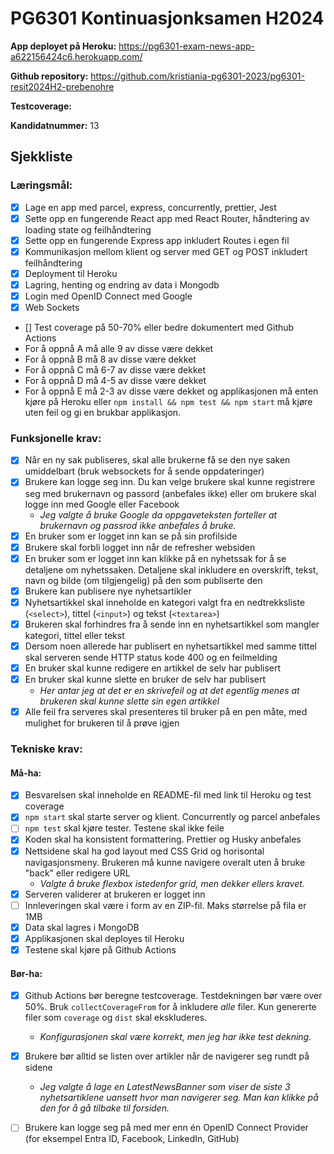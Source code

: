 # PG6301 Kontinuasjonksamen H2024

**App deployet på Heroku:** https://pg6301-exam-news-app-a622156424c6.herokuapp.com/

**Github repository:** https://github.com/kristiania-pg6301-2023/pg6301-resit2024H2-prebenohre

**Testcoverage:** 

**Kandidatnummer:** 13

## Sjekkliste

### Læringsmål:
- [x] Lage en app med parcel, express, concurrently, prettier, Jest
- [x] Sette opp en fungerende React app med React Router, håndtering av loading state og feilhåndtering
- [x] Sette opp en fungerende Express app inkludert Routes i egen fil
- [x] Kommunikasjon mellom klient og server med GET og POST inkludert feilhåndtering
- [x] Deployment til Heroku
- [x] Lagring, henting og endring av data i Mongodb
- [x] Login med OpenID Connect med Google
- [x] Web Sockets
- [] Test coverage på 50-70% eller bedre dokumentert med Github Actions
- For å oppnå A må alle 9 av disse være dekket
- For å oppnå B må 8 av disse være dekket
- For å oppnå C må 6-7 av disse være dekket
- For å oppnå D må 4-5 av disse være dekket
- For å oppnå E må 2-3 av disse være dekket og applikasjonen må enten kjøre på Heroku eller `npm install && npm test && npm start` må kjøre uten feil og gi en brukbar applikasjon.

### Funksjonelle krav:
- [x] Når en ny sak publiseres, skal alle brukerne få se den nye saken umiddelbart (bruk websockets for å sende oppdateringer)
- [x] Brukere kan logge seg inn. Du kan velge brukere skal kunne registrere seg med brukernavn og passord (anbefales ikke) eller om brukere skal logge inn med Google eller Facebook
  - *Jeg valgte å bruke Google da oppgaveteksten forteller at brukernavn og passrod ikke anbefales å bruke.*
- [x] En bruker som er logget inn kan se på sin profilside
- [x] Brukere skal forbli logget inn når de refresher websiden
- [x] En bruker som er logget inn kan klikke på en nyhetssak for å se detaljene om nyhetssaken. Detaljene skal inkludere en overskrift, tekst, navn og bilde (om tilgjengelig) på den som publiserte den
- [x] Brukere kan publisere nye nyhetsartikler
- [x] Nyhetsartikkel skal inneholde en kategori valgt fra en nedtrekksliste (`<select>`), tittel (`<input>`) og tekst (`<textarea>`)
- [x] Brukeren skal forhindres fra å sende inn en nyhetsartikkel som mangler kategori, tittel eller tekst
- [x] Dersom noen allerede har publisert en nyhetsartikkel med samme tittel skal serveren sende HTTP status kode 400 og en feilmelding
- [x] En bruker skal kunne redigere en artikkel de selv har publisert
- [x] En bruker skal kunne slette en bruker de selv har publisert
  - *Her antar jeg at det er en skrivefeil og at det egentlig menes at brukeren skal kunne slette sin egen artikkel*
- [x] Alle feil fra serveres skal presenteres til bruker på en pen måte, med mulighet for brukeren til å prøve igjen

### Tekniske krav:
#### Må-ha:
- [x] Besvarelsen skal inneholde en README-fil med link til Heroku og test coverage
- [x] `npm start` skal starte server og klient. Concurrently og parcel anbefales
- [ ] `npm test` skal kjøre tester. Testene skal ikke feile
- [x] Koden skal ha konsistent formattering. Prettier og Husky anbefales
- [x] Nettsidene skal ha god layout med CSS Grid og horisontal navigasjonsmeny. Brukeren må kunne navigere overalt uten å bruke "back" eller redigere URL
  - *Valgte å bruke flexbox istedenfor grid, men dekker ellers kravet.*
- [x] Serveren validerer at brukeren er logget inn
- [ ] Innleveringen skal være i form av en ZIP-fil. Maks størrelse på fila er 1MB
- [x] Data skal lagres i MongoDB
- [x] Applikasjonen skal deployes til Heroku
- [x] Testene skal kjøre på Github Actions

#### Bør-ha:
- [x] Github Actions bør beregne testcoverage. Testdekningen bør være over 50%. Bruk `collectCoverageFrom` for å inkludere *alle* filer. Kun genererte filer som `coverage` og `dist` skal ekskluderes.
  - *Konfigurasjonen skal være korrekt, men jeg har ikke test dekning.*
- [x] Brukere bør alltid se listen over artikler når de navigerer seg rundt på sidene
  - *Jeg valgte å lage en LatestNewsBanner som viser de siste 3 nyhetsartiklene uansett hvor man navigerer seg. Man kan klikke på den for å gå tilbake til forsiden.*
- [ ] Brukere kan logge seg på med mer enn én OpenID Connect Provider (for eksempel Entra ID, Facebook, LinkedIn, GitHub)






